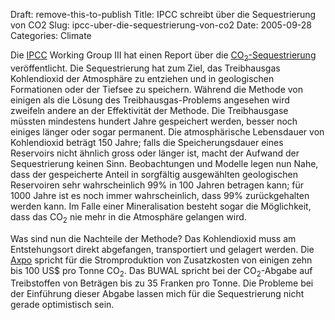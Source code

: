 Draft: remove-this-to-publish
Title: IPCC schreibt über die Sequestrierung von CO2
Slug: ipcc-uber-die-sequestrierung-von-co2
Date: 2005-09-28
Categories: Climate

Die [IPCC](http://www.ipcc.ch/) Working Group III hat einen Report über die [CO<sub>2</sub>-Sequestrierung](http://de.wikipedia.org/wiki/CO2-Sequestrierung) veröffentlicht. Die Sequestrierung hat zum Ziel, das Treibhausgas Kohlendioxid der Atmosphäre zu entziehen und in geologischen Formationen oder der Tiefsee zu speichern. Während die Methode von einigen als die Lösung des Treibhausgas-Problems angesehen wird zweifeln andere an der Effektivität der Methode. Die Treibhausgase müssten mindestens hundert Jahre gespeichert werden, besser noch einiges länger oder sogar permanent. Die atmosphärische Lebensdauer von Kohlendioxid beträgt 150 Jahre; falls die Speicherungsdauer eines Reservoirs nicht ähnlich gross oder länger ist, macht der Aufwand der Sequestrierung keinen Sinn.
Beobachtungen und Modelle legen nun Nahe, dass der gespeicherte Anteil in sorgfältig ausgewählten geologischen Reservoiren sehr wahrscheinlich 99% in 100 Jahren betragen kann; für 1000 Jahre ist es noch immer wahrscheinlich, dass 99% zurückgehalten werden kann. Im Falle einer Mineralisation besteht sogar die Möglichkeit, dass das CO<sub>2</sub> nie mehr in die Atmosphäre gelangen wird.

Was sind nun die Nachteile der Methode? Das Kohlendioxid muss am Entstehungsort direkt abgefangen, transportiert und gelagert werden. Die [Axpo](http://www.axpo.ch/infocenter/stromperspektiven/factsheets/co2_sequestrierung.asp?flash=1) spricht für die Stromproduktion von Zusatzkosten von einigen zehn bis 100 US$ pro Tonne CO<sub>2</sub>. Das BUWAL spricht bei der CO<sub>2</sub>-Abgabe auf Treibstoffen von Beträgen bis zu 35 Franken pro Tonne. Die Probleme bei der Einführung dieser Abgabe lassen mich für die Sequestrierung nicht gerade optimistisch sein.

